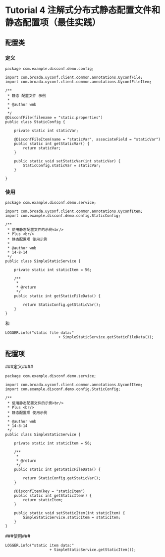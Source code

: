 Tutorial 4 注解式分布式静态配置文件和静态配置项（最佳实践）
=======

## 配置类 ##

### 定义 ###

    package com.example.disconf.demo.config;
    
    import com.broada.uyconf.client.common.annotations.UyconfFile;
    import com.broada.uyconf.client.common.annotations.UyconfFileItem;
    
    /**
     * 静态 配置文件 示例
     *
     * @author wnb
     * 
     */
    @DisconfFile(filename = "static.properties")
    public class StaticConfig {
    
        private static int staticVar;
    
        @DisconfFileItem(name = "staticVar", associateField = "staticVar")
        public static int getStaticVar() {
            return staticVar;
        }
    
        public static void setStaticVar(int staticVar) {
            StaticConfig.staticVar = staticVar;
        }
    
    }

### 使用 ###
     
    package com.example.disconf.demo.service;
    
    import com.broada.uyconf.client.common.annotations.UyconfItem;
    import com.example.disconf.demo.config.StaticConfig;
    
	/**
	 * 使用静态配置文件的示例<br/>
	 * Plus <br/>
	 * 静态配置项 使用示例
	 * 
	 * @author wnb
	 * 14-8-14
	 */
	public class SimpleStaticService {
	
	    private static int staticItem = 56;
	
	    /**
	     * 
	     * @return
	     */
	    public static int getStaticFileData() {
	
	        return StaticConfig.getStaticVar();
	    }
	}

和

	LOGGER.info("static file data:"
	                        + SimpleStaticService.getStaticFileData());

## 配置项 ##

###定义####

    package com.example.disconf.demo.service;
    
    import com.broada.uyconf.client.common.annotations.UyconfItem;
    import com.example.disconf.demo.config.StaticConfig;

	/**
	 * 使用静态配置文件的示例<br/>
	 * Plus <br/>
	 * 静态配置项 使用示例
	 * 
	 * @author wnb
	 * 14-8-14
	 */
	public class SimpleStaticService {
	
	    private static int staticItem = 56;
	
	    /**
	     * 
	     * @return
	     */
	    public static int getStaticFileData() {
	
	        return StaticConfig.getStaticVar();
	    }
	
	    @DisconfItem(key = "staticItem")
	    public static int getStaticItem() {
	        return staticItem;
	    }
	
	    public static void setStaticItem(int staticItem) {
	        SimpleStaticService.staticItem = staticItem;
	    }
	}


###使用###

    LOGGER.info("static item data:"
                        + SimpleStaticService.getStaticItem());